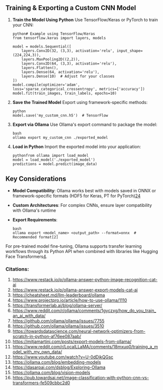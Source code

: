 ## Training & Exporting a Custom CNN Model

1. **Train the Model Using Python**
    Use TensorFlow/Keras or PyTorch to train your CNN:

   ```
   python# Example using TensorFlow/Keras
   from tensorflow.keras import layers, models
   
   model = models.Sequential([
       layers.Conv2D(32, (3,3), activation='relu', input_shape=(224,224,3)),
       layers.MaxPooling2D((2,2)),
       layers.Conv2D(64, (3,3), activation='relu'),
       layers.Flatten(),
       layers.Dense(64, activation='relu'),
       layers.Dense(10)  # Adjust for your classes
   ])
   model.compile(optimizer='adam', loss='sparse_categorical_crossentropy', metrics=['accuracy'])
   model.fit(train_images, train_labels, epochs=10)
   ```

2. **Save the Trained Model**
    Export using framework-specific methods:

   ```
   python
   model.save('my_custom_cnn.h5')  # TensorFlow
   ```

3. **Export via Ollama**
    Use Ollama's export command to package the model:

   ```
   bash
   ollama export my_custom_cnn ./exported_model
   ```

4. **Load in Python**
    Import the exported model into your application:

   ```
   pythonfrom ollama import load_model
   model = load_model('./exported_model')
   predictions = model.predict(image_data)
   ```

## Key Considerations

- **Model Compatibility**: Ollama works best with models saved in ONNX or framework-specific formats (HDF5 for Keras, PT for PyTorch)[2](https://www.restack.io/p/ollama-answer-export-models-cat-ai)[4](https://www.projectpro.io/article/how-to-use-ollama/1110)

- **Custom Architectures**: For complex CNNs, ensure layer compatibility with Ollama's runtime

- **Export Requirements**:

  ```
  bash
  ollama export <model_name> <output_path> --format=onnx  # Recommended format[2]
  ```

For pre-trained model fine-tuning, Ollama supports transfer learning workflows through its Python API when combined with libraries like Hugging Face Transformers[4](https://www.projectpro.io/article/how-to-use-ollama/1110).

### Citations:

1. https://www.restack.io/p/ollama-answer-python-image-recognition-cat-ai
2. https://www.restack.io/p/ollama-answer-export-models-cat-ai
3. https://cheatsheet.md/llm-leaderboard/ollama
4. https://www.projectpro.io/article/how-to-use-ollama/1110
5. https://transformerlab.ai/blog/ollama-server/
6. https://www.reddit.com/r/ollama/comments/1gyczxg/how_do_you_train_an_ai_with_data/
7. https://github.com/ollama/ollama/issues/7755
8. https://github.com/ollama/ollama/issues/3510
9. https://towardsdatascience.com/neural-network-optimizers-from-scratch-in-python-af76ee087aab/
10. https://mitjamartini.com/posts/export-models-from-ollama/
11. https://www.reddit.com/r/LocalLLaMA/comments/18mxuq0/training_a_model_with_my_own_data/
12. https://www.youtube.com/watch?v=U-0dDikQGsc
13. https://ollama.com/blog/embedding-models
14. https://dasarpai.com/dsblog/Exploring-Ollama
15. https://ollama.com/blog/vision-models
16. https://pub.towardsai.net/image-classification-with-python-cnn-vs-transformers-fe509cbbc2d0

